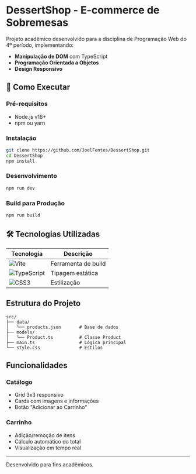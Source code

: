 # DessertShop - E-commerce de Sobremesas

Projeto acadêmico desenvolvido para a disciplina de Programação Web do 4º período, implementando:

- **Manipulação de DOM** com TypeScript
- **Programação Orientada a Objetos**
- **Design Responsivo**

## 🚀 Como Executar

### Pré-requisitos
- Node.js v16+
- npm ou yarn

### Instalação
```bash
git clone https://github.com/JoelFentes/DessertShop.git
cd DessertShop
npm install
````

### Desenvolvimento

```bash
npm run dev
```

### Build para Produção

```bash
npm run build
```

## 🛠️ Tecnologias Utilizadas

| Tecnologia                                                                                                                 | Descrição           |
| -------------------------------------------------------------------------------------------------------------------------- | ------------------- |
| ![Vite](https://img.shields.io/badge/vite-%23646CFF.svg?style=for-the-badge\&logo=vite\&logoColor=white)                   | Ferramenta de build |
| ![TypeScript](https://img.shields.io/badge/typescript-%23007ACC.svg?style=for-the-badge\&logo=typescript\&logoColor=white) | Tipagem estática    |
| ![CSS3](https://img.shields.io/badge/css3-%231572B6.svg?style=for-the-badge\&logo=css3\&logoColor=white)                   | Estilização         |

## Estrutura do Projeto

```
src/
├── data/
│   └── products.json       # Base de dados
├── models/
│   └── Product.ts          # Classe Product
├── main.ts                 # Lógica principal
└── style.css               # Estilos
```

## Funcionalidades

### Catálogo

* Grid 3x3 responsivo
* Cards com imagens e informações
* Botão "Adicionar ao Carrinho"

### Carrinho

* Adição/remoção de itens
* Cálculo automático do total
* Visualização em tempo real

---

Desenvolvido para fins acadêmicos.

```
```
